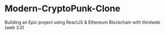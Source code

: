 # Modern-CryptoPunk-Clone
Building an Epic project using ReactJS &amp; Ethereum Blockchain with thirdweb (web 3.0)
